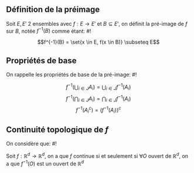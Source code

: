 ## Définition de la préimage
Soit $E, E'$ 2 ensembles avec $f: E \to E'$ et $B \subseteq E'$, on définit la pré-image de $f$ sur $B$, notée $f^{-1}(B)$ comme étant: #!

$$f^{-1}(B) = \set{x \in E, f(x \in B)} \subseteq E$$

## Propriétés de base
On rappelle les propriétés de base de la pré-image: #!

$$f^{-1}\left(\bigcup_{i \in J} A_i\right) = \bigcup_{i \in J} f^{-1}(A_i)$$
$$f^{-1}\left(\bigcap_{i \in J} A_i\right) = \bigcap_{i \in J} f^{-1}(A_i)$$
$$f^{-1}\left(A_i^c\right) = (f^{-1}(A_i))^c$$

## Continuité topologique de $f$
On considère que: #!

Soit $f : \mathbb R^d \to \mathbb R^d$, on a que $f$ continue si et seulement si $\forall O$ ouvert de $\mathbb R^d$, on a que $f^{-1}(O)$ est un ouvert de $\mathbb R^d$ 